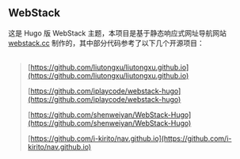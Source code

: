 ## WebStack

这是 Hugo 版 WebStack 主题，本项目是基于静态响应式网址导航网站 [webstack.cc](https://github.com/WebStackPage/WebStackPage.github.io) 制作的，其中部分代码参考了以下几个开源项目：<br/><br/>

>[https://github.com/liutongxu/liutongxu.github.io](https://github.com/liutongxu/liutongxu.github.io)
>
>[https://github.com/iplaycode/webstack-hugo](https://github.com/iplaycode/webstack-hugo)
>
>[https://github.com/shenweiyan/WebStack-Hugo](https://github.com/shenweiyan/WebStack-Hugo)
>
>[https://github.com/i-kirito/nav.github.io](https://github.com/i-kirito/nav.github.io)
